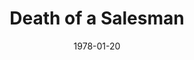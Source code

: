 ---
title: Death of a Salesman
date: 1978-01-20
closing_date: 1978-02-04
layout: productions
playbill:
Theatre: Theatre Jacksonville
Venue: Little Theatre
cast:
- Willy Loman: Norman Howard
- Linda: Marion Conner
- Happy: Thom Scoggins
- Biff: David Horne
- Bernard: Philip St. Laurent
- The Woman: Carolyn Courreges
- Charley: Blaise Castelli
- Uncle Ben: Bruce Reymond
- Howard Wagner: Ernest Mastroianni
- Jenny: Pam Allen
- Stanley: Jim Triolo
- Miss Forsythe: Nancy Blocksidge
- Letta: Cynthia Wooden
crew:
- Director: Robert Knowles
- Scene Design: Mike Murphy
- Stage Manager: Pam Jackson
- Lighting Design: Kelly Hart
- Lighting Technician: Doug Thomas
- Sound Technician: Wanda Newell
- Set Construction:
  - Scott Dunham
  - Marty Friedman
  - Virginia Fox
  - Sherri Harris
  - Marlon Hecht
  - Tom Heffernan
  - John Hull
  - Dick Kerekes
  - Sue McCormack
  - Niki Morrissett
  - Mike Reymond
  - Bebe Schroder
  - Scott Smith
  - Ben Weise
- Properties:
  - Amelia Senhausen
  - Valerie Howard
  - Niki Morrissett
- Costumes: Gert Berman
- Publicity: Madge Bruner
- Box Office:
  - Pat Mullarkey
  - Shirley Cooke
  - Ann Dubow
  - Bette Sheurer
  - Pat Somers
  - Barbara Stillson
  - Esta Tkac
  - Martha Wynne
orchestra:
external_links:
---